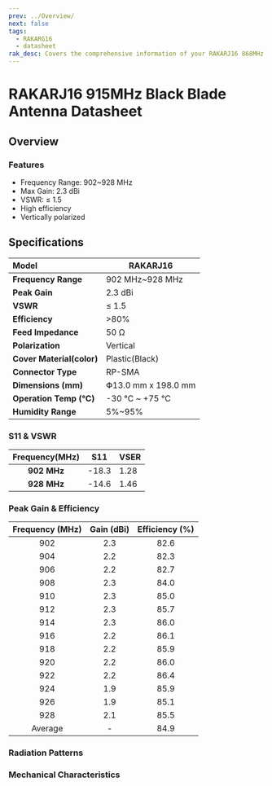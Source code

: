 ```yaml
---
prev: ../Overview/
next: false
tags:
  - RAKARG16
  - datasheet
rak_desc: Covers the comprehensive information of your RAKARJ16 868MHz White Blade Antenna to help you in using it. This information includes technical specifications and characteristics.
---
```


# RAKARJ16 915MHz Black Blade Antenna Datasheet

## Overview

### Features

- Frequency Range: 902~928&nbsp;MHz
- Max Gain: 2.3&nbsp;dBi
- VSWR: ≤ 1.5
- High efficiency
- Vertically polarized

<rk-img
  src="/assets/images/accessories/rakarj16/Black 915MHz Antenna Features.png"
  width="70%"
  caption="RAKARJ16 Antenna Overview"
/>

## Specifications

| **Model**                 | RAKARJ16                      |
| :------------------------ | ----------------------------- |
| **Frequency Range**       | 902&nbsp;MHz~928&nbsp;MHz     |
| **Peak Gain**             | 2.3&nbsp;dBi                  |
| **VSWR**                  | ≤ 1.5                         |
| **Efficiency**            | >80%                          |
| **Feed Impedance**        | 50&nbsp;Ω                     |
| **Polarization**          | Vertical                      |
| **Cover Material(color)** | Plastic(Black)                |
| **Connector Type**        | RP-SMA                        |
| **Dimensions (mm)**       | Փ13.0&nbsp;mm x 198.0&nbsp;mm |
| **Operation Temp (°C)**   | -30&nbsp;°C ~ +75&nbsp;°C     |
| **Humidity Range**        | 5%~95%                        |

### S11 & VSWR

| **Frequency(MHz)** | S11   | VSER |
| :----------------: | ----- | ---- |
|  **902&nbsp;MHz**  | -18.3 | 1.28 |
|  **928&nbsp;MHz**  | -14.6 | 1.46 |

<rk-img
  src="/assets/images/accessories/rakarj16/Black 915MHz Antenna VSER.png"
  width="70%"
  caption="S11 & VSWR Graph"
/>

### Peak Gain & Efficiency

| **Frequency (MHz)** | **Gain (dBi)** | **Efficiency (%)** |
| :-----------------: | :------------: | :----------------: |
|         902         |      2.3       |        82.6        |
|         904         |      2.2       |        82.3        |
|         906         |      2.2       |        82.7        |
|         908         |      2.3       |        84.0        |
|         910         |      2.3       |        85.0        |
|         912         |      2.3       |        85.7        |
|         914         |      2.3       |        86.0        |
|         916         |      2.2       |        86.1        |
|         918         |      2.2       |        85.9        |
|         920         |      2.2       |        86.0        |
|         922         |      2.2       |        86.4        |
|         924         |      1.9       |        85.9        |
|         926         |      1.9       |        85.1        |
|         928         |      2.1       |        85.5        |
|       Average       |       -        |        84.9        |

### Radiation Patterns

<rk-img
  src="/assets/images/accessories/rakarj16/Black 915MHz Antenna Radiation Patterns.png"
  width="70%"
  caption="Radiation Patterns"
/>

### Mechanical Characteristics 

<rk-img
  src="/assets/images/accessories/rakarj16/Black 915MHz Antenna Mechanical Specifications.png"
  width="80%"
  caption="Mechanical Specifications"
/>
